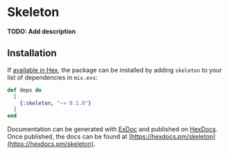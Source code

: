 # Skeleton

**TODO: Add description**

## Installation

If [available in Hex](https://hex.pm/docs/publish), the package can be installed
by adding `skeleton` to your list of dependencies in `mix.exs`:

```elixir
def deps do
  [
    {:skeleton, "~> 0.1.0"}
  ]
end
```

Documentation can be generated with [ExDoc](https://github.com/elixir-lang/ex_doc)
and published on [HexDocs](https://hexdocs.pm). Once published, the docs can
be found at [https://hexdocs.pm/skeleton](https://hexdocs.pm/skeleton).

